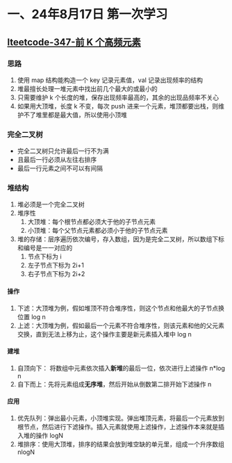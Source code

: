 # 一、24年8月17日 第一次学习
## [lteetcode-347-前 K 个高频元素](https://leetcode.cn/problems/top-k-frequent-elements/description/)

### 思路
1. 使用 map 结构能构造一个 key 记录元素值，val 记录出现频率的结构
2. 堆最擅长处理一堆元素中找出前几个最大的或最小的
3. 只需要维护 k 个长度的堆，保存出现频率最高的，其余的出现品频率不关心
4. 如果用大顶堆，长度 k 不变，每次 push 进来一个元素，堆顶都要出栈，则维护不了堆里都是最大值，所以使用小顶堆




### 完全二叉树
- 完全二叉树只允许最后一行不为满
- 且最后一行必须从左往右排序
- 最后一行元素之间不可以有间隔
### 堆结构
1. 堆必须是一个完全二叉树
2. 堆序性
   1. 大顶堆：每个根节点都必须大于他的子节点元素
   2. 小顶堆：每个父节点元素都必须小于他的子节点元素
3. 堆的存储：层序遍历依次编号，存入数组，因为是完全二叉树，所以数组下标和编号是一一对应的
   1. 节点下标为 i
   2. 左子节点下标为 2i+1
   3. 右子节点下标为 2i+2
   
#### 操作
1. 下滤：大顶堆为例，假如堆顶不符合堆序性，则这个节点和他最大的子节点换位置 log n
2. 上滤：大顶堆为例，假如最后一个元素不符合堆序性，则该元素和他的父元素交换，直到无法上移为止，这个操作主要是新元素插入堆中 log n

#### 建堆
1. 自顶向下： 将数组中元素依次插入**新堆**的最后一位，依次进行上滤操作 n*log n
2. 自下而上：先将元素组成**无序堆**，然后开始从倒数第二排开始下滤操作 n

#### 应用
1. 优先队列：弹出最小元素，小顶堆实现。弹出堆顶元素，将最后一个元素放到根节点，然后进行下滤操作。插入元素就使用上滤操作，上滤操作本来就是插入堆的操作 logN
2. 堆排序：使用大顶堆，排序的结果会放到堆空缺的单元里，组成一个升序数组   nlogN  
